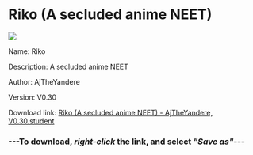# Riko (A secluded anime NEET)

<img src = "https://raw.githubusercontent.com/Arbiter1223/Daigaku-Gurashi-Custom-Students/master/Students/Files/Riko%20(A%20secluded%20anime%20NEET).png">

Name: Riko

Description: A secluded anime NEET

Author: AjTheYandere

Version: V0.30

Download link: <a href="https://raw.githubusercontent.com/Arbiter1223/Daigaku-Gurashi-Custom-Students/master/Students/Files/Riko%20(A%20secluded%20anime%20NEET)%20-%20AjTheYandere%2C%20V0.30.student">Riko (A secluded anime NEET) - AjTheYandere, V0.30.student</a>

### ---**To download, _right-click_ the link, and select _"Save as"_**---
